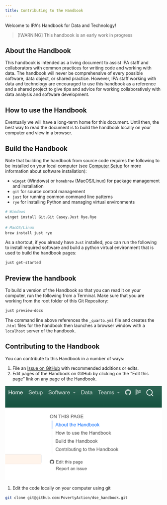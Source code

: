 ```yaml
---
title: Contributing to the Handbook
---
```


Welcome to IPA's Handbook for Data and Technology!

> \[!WARNING\] This handbook is an early work in progress

## About the Handbook

This handbook is intended as a living document to assist IPA staff and collaborators
with common practices for writing code and working with data. The handbook will never be
comprehensive of every possible software, data object, or shared practice. However, IPA
staff working with data and technology are encouraged to use this handbook as a
reference and a shared project to give tips and advice for working collaboratively with
data analysis and software development.

## How to use the Handbook

Eventually we will have a long-term home for this document. Until then, the best way to
read the document is to build the handbook locally on your computer and view in a
browser.

## Build the Handbook

Note that building the handbook from source code requires the following to be installed
on your local computer (see [Computer Setup](computer_setup.qmd) for more information
about software installation):

- `winget` (Windows) or `homebrew` (MacOS/Linux) for package management and installation
- `git` for source control management
- `just` for running common command line patterns
- `rye` for installing Python and managing virtual environments

```bash
# Windows
winget install Git.Git Casey.Just Rye.Rye

# MacOS/Linux
brew install just rye
```

As a shortcut, if you already have `Just` installed, you can run the following to
install required software and build a python virtual environment that is used to build
the handbook pages:

```bash
just get-started
```

## Preview the handbook

To build a version of the Handbook so that you can read it on your computer, run the
following from a Terminal. Make sure that you are working from the root folder of this
Git Repository:

```bash
just preview-docs
```

The command line above references the `_quarto.yml` file and creates the `.html` files
for the handbook then launches a browser window with a `localhost` server of the
handbook.

## Contributing to the Handbook

You can contribute to this Handbook in a number of ways:

1. File an
   [Issue on GitHub](https://github.com/PovertyAction/ipa_data_tech_handbook/issues/new)
   with recommended additions or edits.
1. Edit pages of the Handbook on GitHub by clicking on the "Edit this page" link on any
   page of the Handbook.

![Handbook](./assets/images/software/handbook-gh.png)

1. Edit the code locally on your computer using git

```bash
git clone git@github.com:PovertyAction/dse_handbook.git
```
